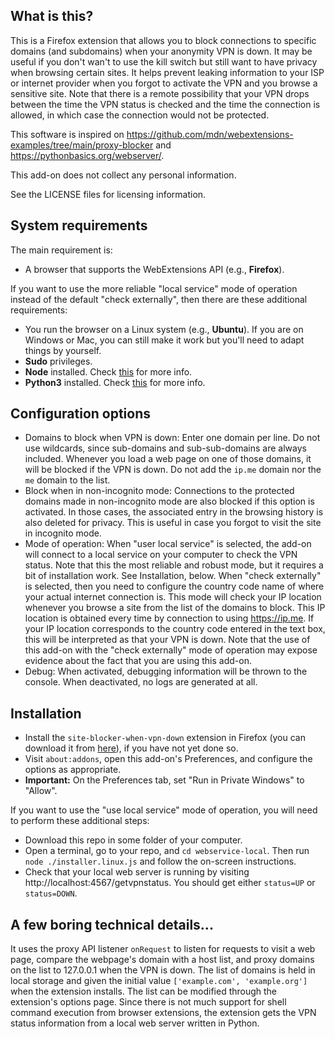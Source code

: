 
## What is this?

This is a Firefox extension that allows you to block connections to specific domains (and subdomains) when your anonymity VPN is down. It may be useful if you don't wan't to use the kill switch but still want to have privacy when browsing certain sites. It helps prevent leaking information to your ISP or internet provider when you forgot to activate the VPN and you browse a sensitive site. Note that there is a remote possibility that your VPN drops between the time the VPN status is checked and the time the connection is allowed, in which case the connection would not be protected. 

This software is inspired on https://github.com/mdn/webextensions-examples/tree/main/proxy-blocker and https://pythonbasics.org/webserver/.

This add-on does not collect any personal information.

See the LICENSE files for licensing information.

## System requirements

The main requirement is:

- A browser that supports the WebExtensions API (e.g., **Firefox**).

If you want to use the more reliable "local service" mode of operation instead of the default "check externally", then there are these additional requirements:

- You run the browser on a Linux system (e.g., **Ubuntu**).
  If you are on Windows or Mac, you can still make it work but you'll need to adapt things by yourself.
- **Sudo** privileges.
- **Node** installed. Check [this](https://nodejs.org/en/download/prebuilt-installer) for more info.
- **Python3** installed. Check [this](https://www.python.org/downloads/) for more info.

## Configuration options

- Domains to block when VPN is down:
  Enter one domain per line. Do not use wildcards, since sub-domains and sub-sub-domains are always included. Whenever you load a web page on one of those domains, it will be blocked if the VPN is down. Do not add the `ip.me` domain nor the `me` domain to the list.
- Block when in non-incognito mode:
  Connections to the protected domains made in non-incognito mode are also blocked if this option is activated. In those cases, the associated entry in the browsing history is also deleted for privacy. This is useful in case you forgot to visit the site in incognito mode.
- Mode of operation:
  When "user local service" is selected, the add-on will connect to a local service on your computer to check the VPN status. Note that this the most reliable and robust mode, but it requires a bit of installation work. See Installation, below.
  When "check externally" is selected, then you need to configure the country code name of where your actual internet connection is. This mode will check your IP location whenever you browse a site from the list of the domains to block. This IP location is obtained every time by connection to using https://ip.me. If your IP location corresponds to the country code entered in the text box, this will be interpreted as that your VPN is down. Note that the use of this add-on with the "check externally" mode of operation may expose evidence about the fact that you are using this add-on.
- Debug:
  When activated, debugging information will be thrown to the console. When deactivated, no logs are generated at all.

## Installation

* Install the `site-blocker-when-vpn-down` extension in Firefox (you can download it from [here](https://addons.mozilla.org/en-US/firefox/addon/site-blocker-when-vpn-down/)), if you have not yet done so.
* Visit `about:addons`, open this add-on's Preferences, and configure the options as appropriate.
* **Important:** On the Preferences tab, set "Run in Private Windows" to "Allow".

If you want to use the "use local service" mode of operation, you will need to perform these additional steps:

* Download this repo in some folder of your computer.
* Open a terminal, go to your repo, and `cd webservice-local`. Then run `node ./installer.linux.js` and follow the on-screen instructions.
* Check that your local web server is running by visiting http://localhost:4567/getvpnstatus. You should get either `status=UP` or `status=DOWN`.

## A few boring technical details...

It uses the proxy API listener `onRequest` to listen for requests to visit a web page, compare the webpage's domain with a host list, and proxy domains on the list to 127.0.0.1 when the VPN is down. The list of domains is held in local storage and given the initial value `['example.com', 'example.org']` when the extension installs. The list can be modified through the extension's options page. Since there is not much support for shell command execution from browser extensions, the extension gets the VPN status information from a local web server written in Python.
